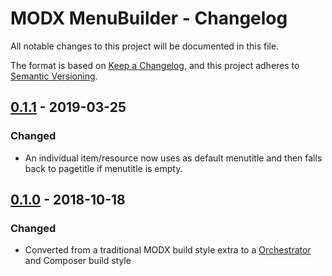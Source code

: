 # MODX MenuBuilder - Changelog

All notable changes to this project will be documented in this file.

The format is based on [Keep a Changelog](https://keepachangelog.com/en/1.0.0/),
and this project adheres to [Semantic Versioning](https://semver.org/spec/v2.0.0.html).


## [0.1.1](https://github.com/LippertComponents/MenuBuilder/compare/v0.1.0...v0.1.1) - 2019-03-25
### Changed

- An individual item/resource now uses as default menutitle and then falls back to pagetitle if menutitle is empty.

## [0.1.0](https://github.com/LippertComponents/MenuBuilder/releases/tag/v0.1.0) - 2018-10-18

### Changed

- Converted from a traditional MODX build style extra to a [Orchestrator](https://github.com/LippertComponents/Orchestrator) and Composer build style 
